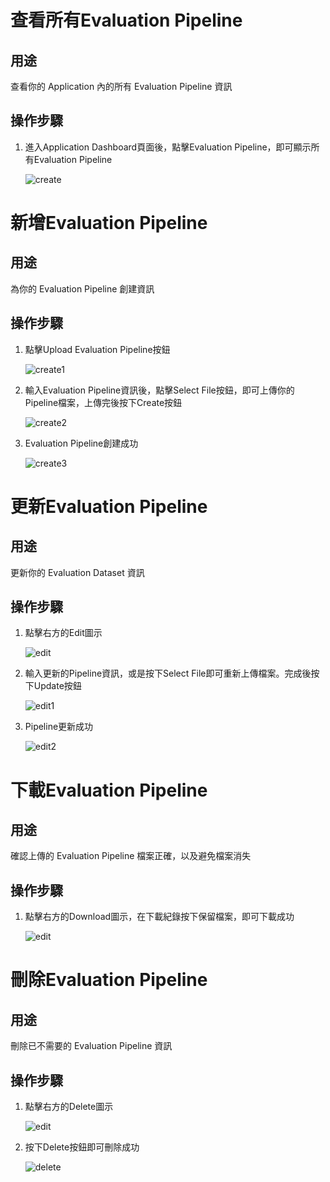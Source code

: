# 查看所有Evaluation Pipeline

## 用途

查看你的 Application 內的所有 Evaluation Pipeline 資訊

## 操作步驟

1. 進入Application  Dashboard頁面後，點擊Evaluation Pipeline，即可顯示所有Evaluation Pipeline
    
    ![create](../images/evaluation/create.png)


# 新增Evaluation Pipeline

## 用途

為你的 Evaluation Pipeline 創建資訊

## 操作步驟
    
1. 點擊Upload Evaluation Pipeline按鈕
    
    ![create1](../images/evaluation/create1.png)
    
2. 輸入Evaluation Pipeline資訊後，點擊Select File按鈕，即可上傳你的Pipeline檔案，上傳完後按下Create按鈕
    
    ![create2](../images/evaluation/create2.png)
    
3. Evaluation Pipeline創建成功
    
    ![create3](../images/evaluation/create3.png)


# 更新Evaluation Pipeline

## 用途

更新你的 Evaluation Dataset 資訊

## 操作步驟

1. 點擊右方的Edit圖示
    
    ![edit](../images/evaluation/edit.png)

2. 輸入更新的Pipeline資訊，或是按下Select File即可重新上傳檔案。完成後按下Update按鈕
    
    ![edit1](../images/evaluation/edit1.png)

3. Pipeline更新成功
    
    ![edit2](../images/evaluation/edit2.png)


# 下載Evaluation Pipeline

## 用途

確認上傳的 Evaluation Pipeline 檔案正確，以及避免檔案消失

## 操作步驟

1. 點擊右方的Download圖示，在下載紀錄按下保留檔案，即可下載成功
    
    ![edit](../images/evaluation/edit.png)


# 刪除Evaluation Pipeline

## 用途

刪除已不需要的 Evaluation Pipeline 資訊

## 操作步驟

1. 點擊右方的Delete圖示
    
    ![edit](../images/evaluation/edit.png)

2. 按下Delete按鈕即可刪除成功
    
    ![delete](../images/evaluation/delete.png)
